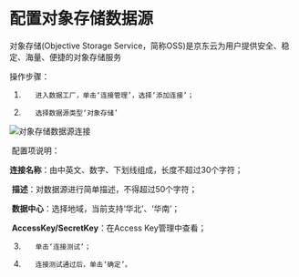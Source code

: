 # 配置对象存储数据源

对象存储(Objective Storage Service，简称OSS)是京东云为用户提供安全、稳定、海量、便捷的对象存储服务

操作步骤：

1.        进入数据工厂，单击‘连接管理’，选择‘添加连接’；

2.        选择数据源类型‘对象存储’

![对象存储数据源连接](../../../../../image/Data-Integration/oss-connection.png)

​    配置项说明：

​    **连接名称**：由中英文、数字、下划线组成，长度不超过30个字符；

​    **描述**：对数据源进行简单描述，不得超过50个字符；

​    **数据中心**：选择地域，当前支持‘华北’、‘华南’；

​    **AccessKey/SecretKey**：在Access Key管理中查看；

3.        单击‘连接测试’；

4.        连接测试通过后，单击‘确定’。